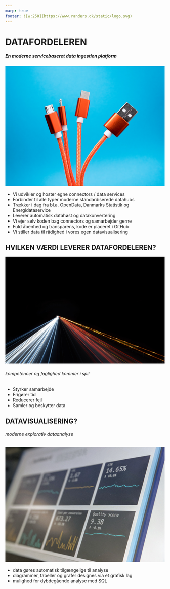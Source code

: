 ```yaml
---
marp: true
footer: ![w:250](https://www.randers.dk/static/logo.svg) 
---
```


<!--
theme: uncover

transition: dissolve
class:
 - invert
headingDivider: 2 
paginate: true
-->

# DATAFORDELEREN
<style>
{
  font-size: 22px
}
</style>

##### En moderne servicebaseret data ingestion platform
![bg brightness:0.4](./media/lucian-alexe-yh0UtueiZ-I-unsplash.jpg)
- Vi udvikler og hoster egne connectors / data services
- Forbinder til alle typer moderne standardiserede datahubs
- Trækker i dag fra bl.a. OpenData, Danmarks Statistik og Energidataservice
- Leverer automatisk datahøst og datakonvertering
- Vi ejer selv koden bag connectors og samarbejder gerne
- Fuld åbenhed og transparens, kode er placeret i GitHub
- Vi stiller data til rådighed i vores egen datavisualisering


## HVILKEN VÆRDI LEVERER DATAFORDELEREN?
![bg blur:2px brightness:0.5](./media/datahighway-unsplash.jpg)
###### kompetencer og faglighed kommer i spil

- Styrker samarbejde
- Frigører tid
- Reducerer fejl
- Samler og beskytter data

## DATAVISUALISERING?
###### moderne explorativ dataanalyse
![bg blur:2px brightness:0.4](./media/visualization-unsplash.jpg)

 - data gøres automatisk tilgængelige til analyse
 - diagrammer, tabeller og grafer designes via et grafisk lag
 - mulighed for dybdegående analyse med SQL
